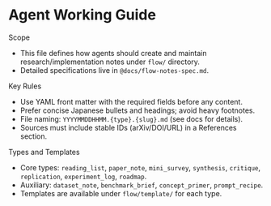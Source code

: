 # Agent Working Guide

Scope
- This file defines how agents should create and maintain research/implementation notes under `flow/` directory.
- Detailed specifications live in `@docs/flow-notes-spec.md`.

Key Rules
- Use YAML front matter with the required fields before any content.
- Prefer concise Japanese bullets and headings; avoid heavy footnotes.
- File naming: `YYYYMMDDHHMM.{type}.{slug}.md` (see docs for details).
- Sources must include stable IDs (arXiv/DOI/URL) in a References section.

Types and Templates
- Core types: `reading_list`, `paper_note`, `mini_survey`, `synthesis`, `critique`, `replication`, `experiment_log`, `roadmap`.
- Auxiliary: `dataset_note`, `benchmark_brief`, `concept_primer`, `prompt_recipe`.
- Templates are available under `flow/template/` for each type.

